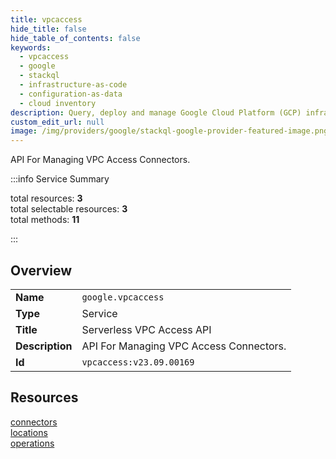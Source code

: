 ```yaml
---
title: vpcaccess
hide_title: false
hide_table_of_contents: false
keywords:
  - vpcaccess
  - google
  - stackql
  - infrastructure-as-code
  - configuration-as-data
  - cloud inventory
description: Query, deploy and manage Google Cloud Platform (GCP) infrastructure and resources using SQL
custom_edit_url: null
image: /img/providers/google/stackql-google-provider-featured-image.png
---
```

API For Managing VPC Access Connectors.  
    
:::info Service Summary

<div class="row">
<div class="providerDocColumn">
<span>total resources:&nbsp;<b>3</b></span><br />
<span>total selectable resources:&nbsp;<b>3</b></span><br />
<span>total methods:&nbsp;<b>11</b></span><br />
</div>
</div>

:::

## Overview
<table><tbody>
<tr><td><b>Name</b></td><td><code>google.vpcaccess</code></td></tr>
<tr><td><b>Type</b></td><td>Service</td></tr>
<tr><td><b>Title</b></td><td>Serverless VPC Access API</td></tr>
<tr><td><b>Description</b></td><td>API For Managing VPC Access Connectors.</td></tr>
<tr><td><b>Id</b></td><td><code>vpcaccess:v23.09.00169</code></td></tr>
</tbody></table>

## Resources
<div class="row">
<div class="providerDocColumn">
<a href="/providers/google/vpcaccess/connectors/">connectors</a><br />
<a href="/providers/google/vpcaccess/locations/">locations</a><br />
</div>
<div class="providerDocColumn">
<a href="/providers/google/vpcaccess/operations/">operations</a><br />
</div>
</div>
